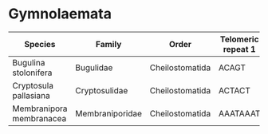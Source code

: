 # Gymnolaemata

| Species | Family | Order | Telomeric repeat 1 | Telomeric repeat 2 | Data type |
| -- | --- | --- | --- | --- | --- |
| Bugulina stolonifera | Bugulidae | Cheilostomatida | ACAGT | AAACCCC | pacbio |
| Cryptosula pallasiana | Cryptosulidae | Cheilostomatida | ACTACT | ATCATC | pacbio |
| Membranipora membranacea | Membraniporidae | Cheilostomatida | AAATAAAT | ACCACC | pacbio |
